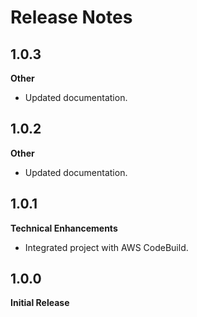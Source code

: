 # Release Notes

## 1.0.3
**Other**

* Updated documentation.

## 1.0.2
**Other**

* Updated documentation.

## 1.0.1
**Technical Enhancements**

* Integrated project with AWS CodeBuild.

## 1.0.0
**Initial Release**
